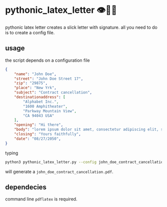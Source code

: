 # pythonic_latex_letter 👁💌🐍
pythonic latex letter creates a slick letter with signature. all you need to do is to create a config file.


## usage
the script depends on a configuration file

```json
{
    "name": "John Doe",
    "street": "John Doe Street 17",
    "zip": "29875",
    "place": "New Yrk",
    "subject": "Contract cancellation",
    "destinationaddress": [
        "Alphabet Inc.",
        "1600 Amphitheater",
        "Parkway Mountain View",
        "CA 94043 USA"
    ],
    "opening": "Hi there",
    "body": "lorem ipsum dolor sit amet, consectetur adipiscing elit, sed do eiusmod tempor incididunt ut labore et dolore magna aliqua. Ut enim ad minim veniam, quis nostrud exercitation ullamco laboris nisi ut aliquip ex ea commodo consequat. Duis aute irure dolor in reprehenderit in voluptate velit esse cillum dolore eu fugiat nulla pariatur. Excepteur sint occaecat cupidatat non proident, sunt in culpa qui officia deserunt mollit anim id est laborum.",
    "closing": "Yours faithfully",
    "date": "08/27/2050",
}
```
typing
```bash
python3 pythonic_latex_letter.py --config john_doe_contract_cancellation.json
```
will generate a `john_doe_contract_cancellation.pdf`.
## dependecies
command line `pdflatex` is required.